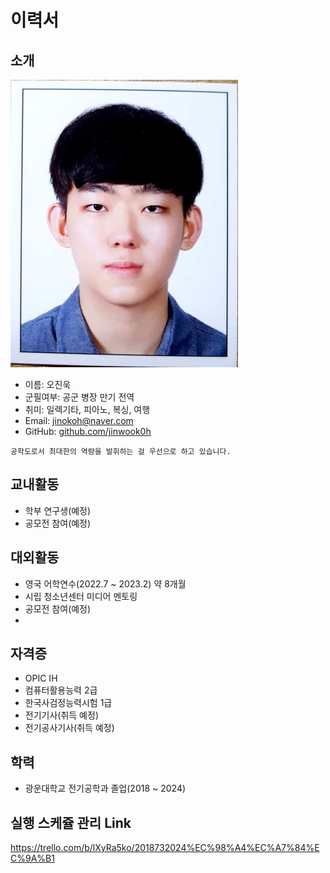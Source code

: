 # 이력서


## 소개
![프로필이미지](images/profile_small.jpg)
- 이름: 오진욱
- 군필여부: 공군 병장 만기 전역
- 취미: 일렉기타, 피아노, 복싱, 여행
- Email: jinokoh@naver.com
- GitHub: [github.com/jinwook0h](https://github.com/jinwook0h)

```
공학도로서 최대한의 역량을 발휘하는 걸 우선으로 하고 있습니다.
```
## 교내활동
- 학부 연구생(예정)
- 공모전 참여(예정)

## 대외활동
- 영국 어학연수(2022.7 ~ 2023.2) 약 8개월
- 시립 청소년센터 미디어 멘토링
- 공모전 참여(예정)
- 
## 자격증
- OPIC IH
- 컴퓨터활용능력 2급
- 한국사검정능력시험 1급
- 전기기사(취득 예정)
- 전기공사기사(취득 예정)

## 학력
- 광운대학교 전기공학과 졸업(2018 ~ 2024)

## 실행 스케쥴 관리 Link
https://trello.com/b/lXyRa5ko/2018732024%EC%98%A4%EC%A7%84%EC%9A%B1



